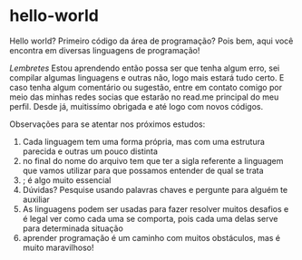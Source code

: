 # hello-world
Hello world? Primeiro código da área de programação? Pois bem, aqui você encontra em diversas linguagens de programação!

*Lembretes*
Estou aprendendo então possa ser que tenha algum erro, sei compilar algumas linguagens e outras não, logo mais estará tudo certo.
E caso tenha algum comentário ou sugestão, entre em contato comigo por meio das minhas redes socias que estarão no read.me principal do meu perfil. Desde já, muitissímo obrigada e até logo com novos códigos.


Observações para se atentar nos próximos estudos:
1. Cada linguagem tem uma forma própria, mas com uma estrutura parecida e outras um pouco distinta 
2. no final do nome do arquivo tem que ter a sigla referente a linguagem que vamos utilizar para que possamos entender de qual se trata
3. ; é algo muito essencial 
4. Dúvidas? Pesquise usando palavras chaves e pergunte para alguém te auxiliar
5. As linguagens podem ser usadas para fazer resolver muitos desafios e é legal ver como cada uma se comporta, pois cada uma delas serve para determinada situação
6. aprender programação é um caminho com muitos obstáculos, mas é muito maravilhoso!